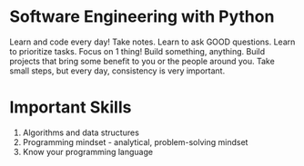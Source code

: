 # Software Engineering with Python

Learn and code every day! Take notes.
Learn to ask GOOD questions.
Learn to prioritize tasks. Focus on 1 thing!
Build something, anything. Build projects that bring some benefit to you or the people around you. 
Take small steps, but every day, consistency is very important.


# Important Skills

1. Algorithms and data structures
2. Programming mindset - analytical, problem-solving mindset
3. Know your programming language